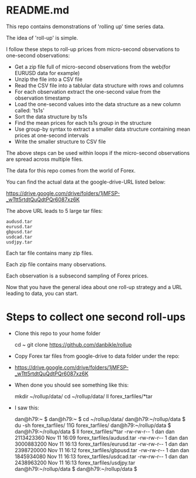 # README.md

This repo contains demonstrations of 'rolling up' time series data.

The idea of 'roll-up' is simple.

I follow these steps to roll-up prices from micro-second observations to one-second observations:

* Get a zip file full of micro-second observations from the web(for EURUSD data for example)
* Unzip the file into a CSV file
* Read the CSV file into a tablular data structure with rows and columns
* For each observation extract the one-second value from the observation timestamp
* Load the one-second values into the data structure as a new column called: 'ts1s'
* Sort the data structure by ts1s
* Find the mean prices for each ts1s group in the structure
* Use group-by syntax to extract a smaller data structure containing mean prices at one-second intervals
* Write the smaller structure to CSV file

The above steps can be used within loops if the micro-second observations are spread across multiple files.

The data for this repo comes from the world of Forex.

You can find the actual data at the google-drive-URL listed below:

https://drive.google.com/drive/folders/1jMFSP-_wTtt5rtdtQuQdtPQr6087xz6K

The above URL leads to 5 large tar files:

    audusd.tar
    eurusd.tar
    gbpusd.tar
    usdcad.tar
    usdjpy.tar

Each tar file contains many zip files.

Each zip file contains many observations.

Each observation is a subsecond sampling of Forex prices.

Now that you have the general idea about one roll-up strategy and a URL leading to data, you can start.

# Steps to collect one second roll-ups

* Clone this repo to your home folder

    cd ~
    git clone https://github.com/danbikle/rollup

* Copy Forex tar files from google-drive to data folder under the repo:

* https://drive.google.com/drive/folders/1jMFSP-_wTtt5rtdtQuQdtPQr6087xz6K

* When done you should see something like this:

  mkdir ~/rollup/data/
  cd    ~/rollup/data/
  ll forex_tarfiles/*tar

* I saw this:

    dan@h79:~ $ 
    dan@h79:~ $ cd ~/rollup/data/
    dan@h79:~/rollup/data $ du -sh forex_tarfiles/
    11G	forex_tarfiles/
    dan@h79:~/rollup/data $ 
    dan@h79:~/rollup/data $ ll forex_tarfiles/*tar
    -rw-rw-r-- 1 dan dan 2113423360 Nov 11 16:09 forex_tarfiles/audusd.tar
    -rw-rw-r-- 1 dan dan 3000883200 Nov 11 16:13 forex_tarfiles/eurusd.tar
    -rw-rw-r-- 1 dan dan 2398720000 Nov 11 16:12 forex_tarfiles/gbpusd.tar
    -rw-rw-r-- 1 dan dan 1845934080 Nov 11 16:13 forex_tarfiles/usdcad.tar
    -rw-rw-r-- 1 dan dan 2438963200 Nov 11 16:13 forex_tarfiles/usdjpy.tar
    dan@h79:~/rollup/data $ 
    dan@h79:~/rollup/data $





